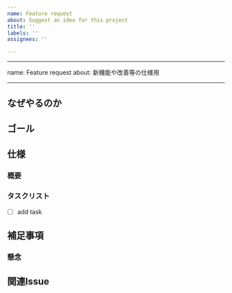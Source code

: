 ```yaml
---
name: Feature request
about: Suggest an idea for this project
title: ''
labels: ''
assignees: ''

---
```


---
name: Feature request
about: 新機能や改善等の仕様用

---

## なぜやるのか
<!-- やることになった背景等を書く -->


## ゴール
<!-- これをリリースすることで何を達成したいのか -->


## 仕様
### 概要
<!-- 量が多ければ、概要と詳細に分ける -->
<!-- 期待する・期待しない動作を書く -->

### タスクリスト
- [ ] add task

## 補足事項
### 懸念
<!-- 気になる点や仕様上での懸念事項等あれば記載する -->

## 関連Issue
